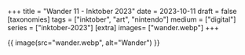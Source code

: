 +++
title = "Wander 11 - Inktober 2023"
date = 2023-10-11
draft =  false
[taxonomies]
tags = ["inktober", "art", "nintendo"]
medium = ["digital"]
series = ["inktober-2023"]
[extra]
images= ["wander.webp"]
+++

{{ image(src="wander.webp", alt="Wander") }}

